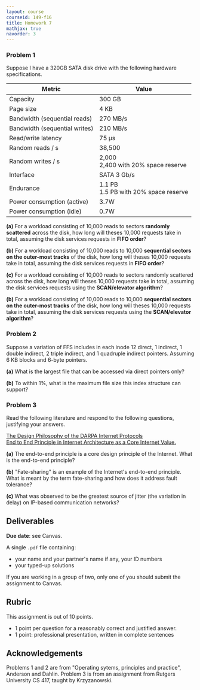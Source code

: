 ```yaml
---
layout: course
courseid: 149-f16
title: Homework 7
mathjax: true
navorder: 3
---
```


### Problem 1
Suppose I have a 320GB SATA  disk drive with the following hardware specifications.



Metric | Value
--|--
Capacity | 300 GB
Page size | 4 KB
Bandwidth (sequential reads)  | 270 MB/s
Bandwidth (sequential writes) | 210 MB/s
Read/write latency | 75 &micro;s
Random reads / s | 38,500
Random writes / s | 2,000<br>2,400 with 20% space reserve
Interface | SATA 3 Gb/s
Endurance | 1.1 PB<br>1.5 PB with 20% space reserve
Power consumption (active) | 3.7W
Power consumption (idle) | 0.7W

__(a)__ For a workload consisting of 10,000 reads to sectors __randomly scattered__ across the disk, how long will theses 10,000 requests take in total, assuming the disk services requests in __FIFO order__?

__(b)__ For a workload consisting of 10,000 reads to 10,000 __sequential sectors on the outer-most tracks__ of the disk, how long will theses 10,000 requests take in total, assuming the disk services requests in __FIFO order__?

__(c)__ For a workload consisting of 10,000 reads to sectors randomly scattered across the disk, how long will theses 10,000 requests take in total, assuming the disk services requests using the __SCAN/elevator algorithm__?

__(b)__ For a workload consisting of 10,000 reads to 10,000 __sequential sectors on the outer-most tracks__ of the disk, how long will theses 10,000 requests take in total, assuming the disk services requests  using the __SCAN/elevator algorithm__?


### Problem 2

Suppose a variation of FFS includes in each inode 12 direct, 1 indirect, 1 double indirect, 2 triple indirect, and 1 quadruple indirect pointers. Assuming 6 KB blocks and 6-byte pointers.

__(a)__ What is the largest file that can be accessed via direct pointers only?

__(b)__ To within 1%, what is the maximum file size this index structure can support?

### Problem 3

Read the following literature and respond to the following questions, justifying your answers.

[The Design Philosophy of the DARPA Internet Protocols](http://dl.acm.org/citation.cfm?id=52336)  
[End to End Principle in Internet Architecture as a Core Internet Value.](http://coreinternetvalues.org/?page_id=1415)

__(a)__ The end-to-end principle is a core design principle of the Internet. What is the end-to-end principle?

__(b)__ "Fate-sharing" is an example of the Internet's end-to-end principle. What is meant by the term fate-sharing and how does it address fault tolerance?

__(c)__ What was observed to be the greatest source of jitter (the variation in delay) on IP-based communication networks?


## Deliverables

__Due date__: see Canvas.

A single `.pdf` file containing:

  * your name and your partner's name if any, your ID numbers
  * your typed-up solutions

If you are working in a group of two, only one of you should submit the assignment to Canvas.

## Rubric

This assignment is out of 10 points.

* 1 point per question for a reasonably correct and justified answer.
* 1 point: professional presentation, written in complete sentences

## Acknowledgements

Problems 1 and 2 are from "Operating sytems, principles and practice", Anderson and Dahlin. Problem 3 is from an assignment from Rutgers University CS 417, taught by Krzyzanowski.

